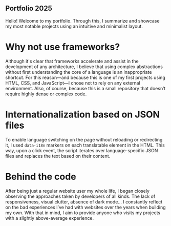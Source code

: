 ## Portfolio 2025

Hello! Welcome to my portfolio. Through this, I summarize and showcase my most notable projects using an intuitive and minimalist layout.

# Why not use frameworks?

Although it's clear that frameworks accelerate and assist in the development of any architecture, I believe that using complex abstractions without first understanding the core of a language is an inappropriate shortcut. For this reason—and because this is one of my first projects using HTML, CSS, and JavaScript—I chose not to rely on any external environment. Also, of course, because this is a small repository that doesn’t require highly dense or complex code.

# Internationalization based on JSON files

To enable language switching on the page without reloading or redirecting it, I used `data-i18n` markers on each translatable element in the HTML. This way, upon a click event, the script iterates over language-specific JSON files and replaces the text based on their content.

# Behind the code

After being just a regular website user my whole life, I began closely observing the approaches taken by developers of all kinds. The lack of responsiveness, visual clutter, absence of dark mode... I constantly reflect on the bad experiences I’ve had with websites over the years when building my own. With that in mind, I aim to provide anyone who visits my projects with a slightly above-average experience.